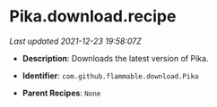 # Pika.download.recipe

_Last updated 2021-12-23 19:58:07Z_

- **Description**: Downloads the latest version of Pika.

- **Identifier**: `com.github.flammable.download.Pika`

- **Parent Recipes**: `None`